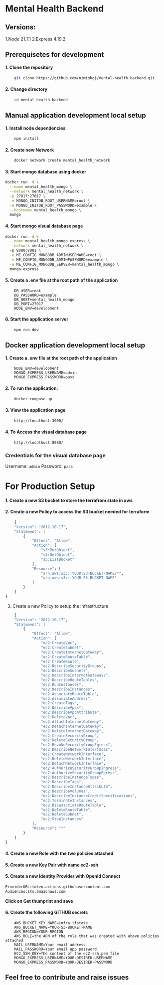 # Mental Health Backend 

## Versions:

1.Node 21.7.1
2.Express 4.19.2

## Prerequisetes for development 

#### 1. Clone the repository
```bash
    git clone https://github.com/nimishgj/mental-health-backend.git
```

#### 2. Change directory 
````bash
    cd mental-health-backend
````

## Manual application development local setup

#### 1. Install node dependencies 
```bash
    npm install
```

#### 2. Create new Network
```bash
    docker network create mental_health_network
```

#### 3. Start mongo database using docker
```bash
docker run -d \
  --name mental_health_mongo \
  --network mental_health_network \
  -p 27017:27017 \
  -e MONGO_INITDB_ROOT_USERNAME=root \
  -e MONGO_INITDB_ROOT_PASSWORD=example \
  --hostname mental_health_mongo \
  mongo


```
#### 4. Start mongo visual database page
```bash
docker run -d \
  --name mental_health_mongo_express \
  --network mental_health_network \ 
  -p 8080:8081 \
  -e ME_CONFIG_MONGODB_ADMINUSERNAME=root \
  -e ME_CONFIG_MONGODB_ADMINPASSWORD=example \
  -e ME_CONFIG_MONGODB_SERVER=mental_health_mongo \ 
  mongo-express

```

#### 5. Create a .env file at the root path of the application
```dotenv
    DB_USER=root
    DB_PASSWORD=example
    DB_HOST=mental_health_mongo
    DB_PORT=27017
    NODE_ENV=development
```

#### 6. Start the application server
```bash
    npm run dev
```

## Docker application development local setup


#### 1. Create a .env file at the root path of the application
```dotenv
    NODE_ENV=development
    MONGO_EXPRESS_USERNAME=admin
    MONGO_EXPRESS_PASSWORD=pass
```

#### 2. To run the application:
```bash
    docker-compose up
```

#### 3. View the application page
```bash
    http://localhost:3000/
```

#### 4. To Access the visual database page
```bash
    http://localhost:8080/
```
### Credentials for the visual database page

Username: `admin`
Password: `pass`

# For Production Setup

#### 1. Create a new S3 bucket to store the terrafrom state in aws

#### 2. Create a new Policy to access the S3 bucket needed for terraform
```bash
    {
    "Version": "2012-10-17",
    "Statement": [
        {
            "Effect": "Allow",
            "Action": [
                "s3:PutObject",
                "s3:GetObject",
                "s3:ListBucket"
            ],
            "Resource": [
                "arn:aws:s3:::YOUR-S3-BUCKET-NAME/*",
                "arn:aws:s3:::YOUR-S3-BUCKET-NAME"
            ]
        }
    ]
}
```

3. Create a new Policy to setup the infrastructure
```bash
    {
    "Version": "2012-10-17",
    "Statement": [
        {
            "Effect": "Allow",
            "Action": [
                "ec2:CreateVpc",
                "ec2:CreateSubnet",
                "ec2:CreateInternetGateway",
                "ec2:CreateRouteTable",
                "ec2:CreateRoute",
                "ec2:DescribeSecurityGroups",
                "ec2:DescribeSubnets",
                "ec2:DescribeInternetGateways",
                "ec2:DescribeRouteTables",
                "ec2:RunInstances",
                "ec2:DescribeInstances",
                "ec2:AssociateRouteTable",
                "ec2:AssociateAddress",
                "ec2:CreateTags",
                "ec2:DescribeVpcs",
                "ec2:DescribeVpcAttribute",
                "ec2:DeleteVpc",
                "ec2:AttachInternetGateway",
                "ec2:DetachInternetGateway",
                "ec2:DeleteInternetGateway",
                "ec2:CreateSecurityGroup",
                "ec2:DeleteSecurityGroup",
                "ec2:RevokeSecurityGroupEgress",
                "ec2:DescribeNetworkInterfaces",
                "ec2:CreateNetworkInterface",
                "ec2:DeleteNetworkInterface",
                "ec2:DetachNetworkInterface",
                "ec2:AuthorizeSecurityGroupIngress",
                "ec2:AuthorizeSecurityGroupEgress",
                "ec2:DescribeInstanceTypes",
                "ec2:DescribeTags",
                "ec2:DescribeInstanceAttribute",
                "ec2:DescribeVolumes",
                "ec2:DescribeInstanceCreditSpecifications",
                "ec2:TerminateInstances",
                "ec2:DisassociateRouteTable",
                "ec2:DeleteRouteTable",
                "ec2:DeleteSubnet",
                "ec2:StopInstances"
            ],
            "Resource": "*"
        }
    ]
}
```

#### 4. Create a new Role with the two policies attached

#### 5. Create a new Key Pair with name ec2-ssh 

#### 5. Create a new Identity Provider with OpenId Connect

```bash
ProviderURL:token.actions.githubusercontent.com
Audiences:sts.amazonaws.com
```
**Click on Get thumprint and save**

#### 6. Create the following GITHUB secrets
```dotenv
    AWS_BUCKET_KEY_NAME=infra.tfstate
    AWS_BUCKET_NAME=YOUR-S3-BUCKET-NAME
    AWS_REGION=YOUR-REGION
    AWS_ROLE=the ARN of the role that was created with above policies attached
    MAIL_USERNAME=Your email address 
    MAIL_PASSWORD=Your email app password
    EC2_SSH_KEY=The content of the ec2-ssh.pem file
    MONGO_EXPRESS_USERNAME=YOUR-DESIRED-USERNAME
    MONGO_EXPRESS_PASSWORD=YOUR-DESIRED-PASSWORD
```

## Feel free to contribute and raise issues